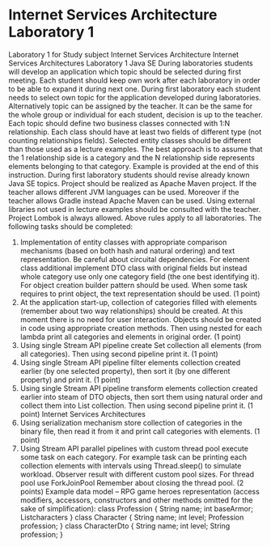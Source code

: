 # Internet Services Architecture Laboratory 1
Laboratory 1 for Study subject Internet Services Architecture
Internet Services
Architectures
Laboratory 1
Java SE
During laboratories students will develop an application which topic should be selected
during first meeting. Each student should keep own work after each laboratory in order to
be able to expand it during next one.
During first laboratory each student needs to select own topic for the application developed
during laboratories. Alternatively topic can be assigned by the teacher. It can be the same
for the whole group or individual for each student, decision is up to the teacher. Each topic
should define two business classes connected with 1:N relationship. Each class should
have at least two fields of different type (not counting relationships fields). Selected entity
classes should be different than those used as a lecture examples. The best approach is
to assume that the 1 relationship side is a category and the N relationship side represents
elements belonging to that category. Example is provided at the end of this instruction.
During first laboratory students should revise already known Java SE topics. Project
should be realized as Apache Maven project. If the teacher allows different JVM languages
can be used. Moreover if the teacher allows Gradle instead Apache Maven can be used.
Using external libraries not used in lecture examples should be consulted with the teacher.
Project Lombok is always allowed. Above rules apply to all laboratories.
The following tasks should be completed:
1. Implementation of entity classes with appropriate comparison mechanisms (based
on both hash and natural ordering) and text representation. Be careful about
circuital dependencies. For element class additional implement DTO class with
original fields but instead whole category use only one category field (the one best
identifying it). For object creation builder pattern should be used. When some task
requires to print object, the text representation should be used. (1 point)
2. At the application start-up, collection of categories filled with elements (remember
about two way relationships) should be created. At this moment there is no need for
user interaction. Objects should be created in code using appropriate creation
methods. Then using nested for each lambda print all categories and elements in
original order. (1 point)
3. Using single Stream API pipeline create Set collection all elements (from all
categories). Then using second pipeline print it. (1 point)
4. Using single Stream API pipeline filter elements collection created earlier (by one
selected property), then sort it (by one different property) and print it. (1 point)
5. Using single Stream API pipeline transform elements collection created earlier into
steam of DTO objects, then sort them using natural order and collect them into
List collection. Then using second pipeline print it. (1 point)
Internet Services
Architectures
6. Using serialization mechanism store collection of categories in the binary file, then
read it from it and print call categories with elements. (1 point)
7. Using Stream API parallel pipelines with custom thread pool execute some task on
each category. For example task can be printing each collection elements with
intervals using Thread.sleep() to simulate workload. Observer result with
different custom pool sizes. For thread pool use ForkJoinPool Remember about
closing the thread pool. (2 points)
Example data model – RPG game heroes representation (access modifiers, accessors,
constructors and other methods omitted for the sake of simplification):
class Profession {
 String name;
 int baseArmor;
 List<Character>characters
}
class Character {
 String name;
 int level;
 Profession profession;
}
class CharacterDto {
 String name;
 int level;
 String profession;
}
